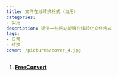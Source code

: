 ```yaml
---
title: 文件在线转换格式（自用）
categories:
- 实用
description: 提供一些网站能够在线转化文件格式
tags:
- 日常
- 转换
cover: /pictures/cover_4.jpg
---
```

1. [**FreeConvert**](https://www.freeconvert.com/zh/)